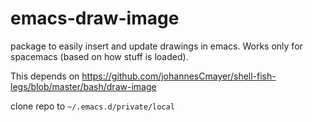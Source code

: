 # emacs-draw-image
package to easily insert and update drawings in emacs. Works only for spacemacs (based on how stuff is loaded).

This depends on https://github.com/johannesCmayer/shell-fish-legs/blob/master/bash/draw-image

clone repo to `~/.emacs.d/private/local`
